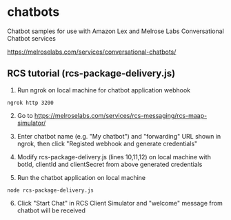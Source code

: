 # chatbots
Chatbot samples for use with Amazon Lex and Melrose Labs Conversational Chatbot services

https://melroselabs.com/services/conversational-chatbots/

## RCS tutorial (rcs-package-delivery.js)

1. Run ngrok on local machine for chatbot application webhook

`ngrok http 3200`

2. Go to https://melroselabs.com/services/rcs-messaging/rcs-maap-simulator/

3. Enter chatbot name (e.g. "My chatbot") and "forwarding" URL shown in ngrok, then click "Registed webhook and generate credentials"

4. Modify rcs-package-delivery.js (lines 10,11,12) on local machine with botId, clientId and clientSecret from above generated credentials

5. Run the chatbot application on local machine

`node rcs-package-delivery.js`

6. Click "Start Chat" in RCS Client Simulator and "welcome" message from chatbot will be received
